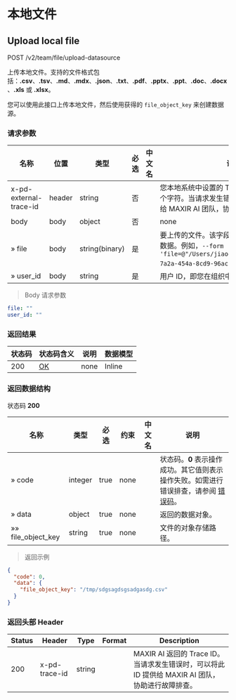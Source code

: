 # 本地文件

## Upload local file

POST /v2/team/file/upload-datasource

上传本地文件。支持的文件格式包括：**.csv**、**.tsv**、**.md**、**.mdx**、**.json**、**.txt**、**.pdf**、**.pptx**、**.ppt**、**.doc**、**.docx**、**.xls** 或 **.xlsx**。

您可以使用此接口上传本地文件，然后使用获得的 `file_object_key` 来创建数据源。



### 请求参数

|名称|位置|类型|必选|中文名|说明|
|---|---|---|---|---|---|
|x-pd-external-trace-id|header|string| 否 ||您本地系统中设置的 Trace ID，至多支持 128 个字符。当请求发生错误时，可以将此 ID 提供给 MAXIR AI 团队，协助进行故障排查。|
|body|body|object| 否 ||none|
|» file|body|string(binary)| 是 ||要上传的文件。该字段必填，且应当包含文件数据。例如，`--form 'file=@"/Users/jiaoqi/Downloads/0f9a7ebd-7a2a-454a-8cd9-96accffa3107.csv"'`。|
|» user_id|body|string| 是 ||用户 ID，即您在组织中的唯一身份标识。|
> Body 请求参数

```yaml
file: ""
user_id: ""

```



### 返回结果

|状态码|状态码含义|说明|数据模型|
|---|---|---|---|
|200|[OK](https://tools.ietf.org/html/rfc7231#section-6.3.1)|none|Inline|

### 返回数据结构

状态码 **200**

|名称|类型|必选|约束|中文名|说明|
|---|---|---|---|---|---|
|» code|integer|true|none||状态码。**0** 表示操作成功。其它值则表示操作失败。如需进行错误排查，请参阅 [错误码](/maxirai/API/introduction/error-codes)。|
|» data|object|true|none||返回的数据对象。|
|»» file_object_key|string|true|none||文件的对象存储路径。|

> 返回示例

```json
{
  "code": 0,
  "data": {
    "file_object_key": "/tmp/sdgsagdsgsadgasdg.csv"
  }
}
```

### 返回头部 Header

|Status|Header|Type|Format|Description|
|---|---|---|---|---|
|200|x-pd-trace-id|string||MAXIR AI 返回的 Trace ID。当请求发生错误时，可以将此 ID 提供给 MAXIR AI 团队，协助进行故障排查。|
